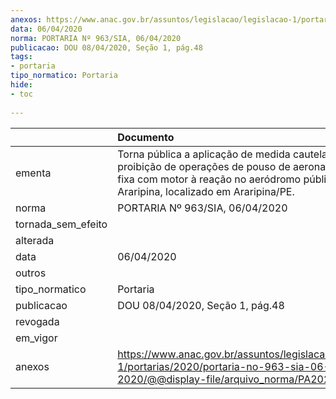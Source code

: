 ```yaml
---
anexos: https://www.anac.gov.br/assuntos/legislacao/legislacao-1/portarias/2020/portaria-no-963-sia-06-04-2020/@@display-file/arquivo_norma/PA2020-0963.pdf
data: 06/04/2020
norma: PORTARIA Nº 963/SIA, 06/04/2020
publicacao: DOU 08/04/2020, Seção 1, pág.48
tags:
- portaria
tipo_normatico: Portaria
hide: 
- toc 
 
---
```


|                    | Documento                                                                                                                                                                                  |
|:-------------------|:-------------------------------------------------------------------------------------------------------------------------------------------------------------------------------------------|
| ementa             | Torna pública a aplicação de medida cautelar de proibição de operações de pouso de aeronaves de asa fixa com motor à reação no aeródromo público de Araripina, localizado em Araripina/PE. |
| norma              | PORTARIA Nº 963/SIA, 06/04/2020                                                                                                                                                            |
| tornada_sem_efeito |                                                                                                                                                                                            |
| alterada           |                                                                                                                                                                                            |
| data               | 06/04/2020                                                                                                                                                                                 |
| outros             |                                                                                                                                                                                            |
| tipo_normatico     | Portaria                                                                                                                                                                                   |
| publicacao         | DOU 08/04/2020, Seção 1, pág.48                                                                                                                                                            |
| revogada           |                                                                                                                                                                                            |
| em_vigor           |                                                                                                                                                                                            |
| anexos             | https://www.anac.gov.br/assuntos/legislacao/legislacao-1/portarias/2020/portaria-no-963-sia-06-04-2020/@@display-file/arquivo_norma/PA2020-0963.pdf                                        |